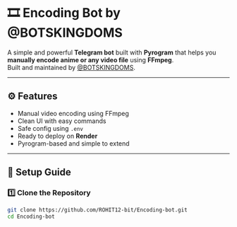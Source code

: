 # 🎞️ Encoding Bot by @BOTSKINGDOMS

A simple and powerful **Telegram bot** built with **Pyrogram** that helps you **manually encode anime or any video file** using **FFmpeg**.  
Built and maintained by [@BOTSKINGDOMS](https://t.me/BOTSKINGDOMS).

---

## ⚙️ Features
- Manual video encoding using FFmpeg
- Clean UI with easy commands
- Safe config using `.env`
- Ready to deploy on **Render**
- Pyrogram-based and simple to extend

---

## 🧩 Setup Guide

### 1️⃣ Clone the Repository
```bash
git clone https://github.com/ROHIT12-bit/Encoding-bot.git
cd Encoding-bot

